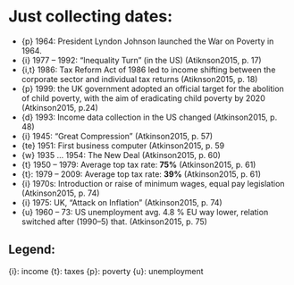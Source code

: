 # Just collecting dates:

- {p} 1964: President Lyndon Johnson launched the War on Poverty in 1964.
- {i} 1977 – 1992: “Inequality Turn” (in the US) (Atiknson2015, p. 17)
- {i,t} 1986: Tax Reform Act of 1986 led to income shifting between the corporate sector and individual tax returns (Atiknson2015, p. 18)
- {p} 1999: the UK government adopted an official target for the abolition of child poverty, with the aim of eradicating child poverty by 2020 (Atkinson2015, p.24)
- {d} 1993: Income data collection in the US changed (Atkinson2015, p. 48)
- {i} 1945: “Great Compression” (Atkinson2015, p. 57)
- {te} 1951: First business computer (Atkinson2015, p. 59
- {w} 1935 … 1954: The New Deal (Atkinson2015, p. 60)
- {t} 1950 – 1979: Average top tax rate: **75%** (Atkinson2015, p. 61)
- {t}: 1979 – 2009: Average top tax rate: **39%** (Atkinson2015, p. 61)
- {i} 1970s: Introduction or raise of minimum wages, equal pay legislation (Atkinson2015, p. 74)
- {i} 1975: UK, “Attack on Inflation” (Atkinson2015, p. 74)
- {u} 1960 – 73: US unemployment avg. 4.8 % EU way lower, relation switched after (1990–5) that. (Atkinson2015, p. 75)

## Legend:

{i}: income
{t}: taxes
{p}: poverty
{u}: unemployment
